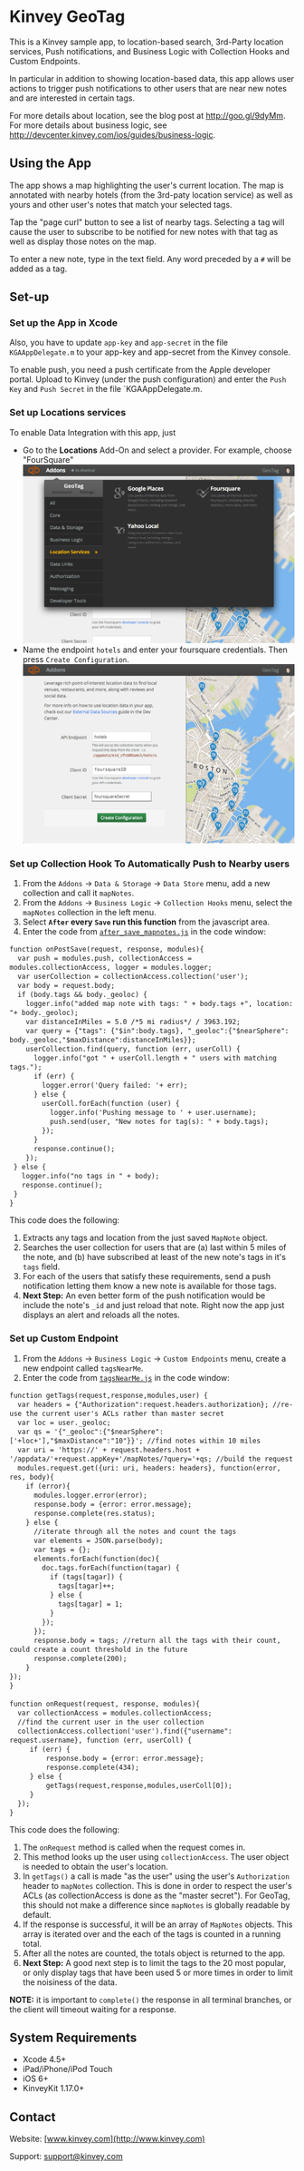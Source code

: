 # Kinvey GeoTag
This is a Kinvey sample app, to location-based search, 3rd-Party location services, Push notifications, and Business Logic with Collection Hooks and Custom Endpoints. 

In particular in addition to showing location-based data, this app allows user actions to trigger push notifications to other users that are near new notes and are interested in certain tags. 

For more details about location, see the blog post at http://goo.gl/9dyMm.
For more details about business logic, see http://devcenter.kinvey.com/ios/guides/business-logic.

## Using the App
The app shows a map highlighting the user's current location. The map is annotated with nearby hotels (from the 3rd-paty location service) as well as yours and other user's notes that match your selected tags. 

Tap the "page curl" button to see a list of nearby tags. Selecting a tag will cause the user to subscribe to be notified for new notes with that tag as well as display those notes on the map. 

To enter a new note, type in the text field. Any word preceded by a `#` will be added as a tag. 

## Set-up

### Set up the App in Xcode

Also, you have to update `app-key` and `app-secret` in the file `KGAAppDelegate.m` to your app-key and app-secret from the Kinvey console. 

To enable push, you need a push certificate from the Apple developer portal. Upload to Kinvey (under the push configuration) and enter the `Push Key` and `Push Secret` in the file `KGAAppDelegate.m. 

### Set up Locations services

To enable Data Integration with this app, just

* Go to the **Locations** Add-On and select a provider. For example, choose "FourSquare" ![Enable Data Integration](https://github.com/KinveyApps/GeoTag-iOS/raw/master/Screenshots/Enable.png "Enable Data Integration")
* Name the endpoint `hotels` and enter your foursquare credentials. Then press `Create Configuration`. ![Enter Credentials](https://github.com/KinveyApps/GeoTag-iOS/raw/master/Screenshots/Active.png "Enter Credentials")

### Set up Collection Hook To Automatically Push to Nearby users
1. From the `Addons` -> `Data & Storage` -> `Data Store` menu, add a new collection and call it `mapNotes`.
2. From the `Addons` -> `Business Logic` -> `Collection Hooks` menu, select the `mapNotes` collection in the left menu. 
3. Select __`After` every `Save` run this function__ from the javascript area.
4. Enter the code from [`after_save_mapnotes.js`](https://github.com/KinveyApps/GeoTag-iOS/raw/master/after_save_mapnotes.js) in the code window:

```
function onPostSave(request, response, modules){
  var push = modules.push, collectionAccess = modules.collectionAccess, logger = modules.logger;
  var userCollection = collectionAccess.collection('user');
  var body = request.body;
  if (body.tags && body._geoloc) {
    logger.info("added map note with tags: " + body.tags +", location: "+ body._geoloc);
    var distanceInMiles = 5.0 /*5 mi radius*/ / 3963.192;
    var query = {"tags": {"$in":body.tags}, "_geoloc":{"$nearSphere": body._geoloc,"$maxDistance":distanceInMiles}};
    userCollection.find(query, function (err, userColl) {
      logger.info("got " + userColl.length + " users with matching tags.");
      if (err) {
        logger.error('Query failed: '+ err);
      } else {
        userColl.forEach(function (user) {
          logger.info('Pushing message to ' + user.username);
          push.send(user, "New notes for tag(s): " + body.tags);
        });
      }
      response.continue();
    });
 } else {
   logger.info("no tags in " + body);
   response.continue();
 }
}
```

This code does the following:

1. Extracts any tags and location from the just saved `MapNote` object. 
2. Searches the user collection for users that are (a) last within 5 miles of the note, and (b) have subscribed at least of the new note's tags in it's `tags` field.
3. For each of the users that satisfy these requirements, send a push notification letting them know a new note is available for those tags.
4. __Next Step:__ An even better form of the push notification would be include the note's `_id` and just reload that note. Right now the app just displays an alert and reloads all the notes. 


### Set up Custom Endpoint
1. From the `Addons` -> `Business Logic` -> `Custom Endpoints` menu, create a new endpoint called `tagsNearMe`.
2. Enter the code from [`tagsNearMe.js`](https://github.com/KinveyApps/GeoTag-iOS/raw/master/tagsNearMe.js) in the code window:

```
function getTags(request,response,modules,user) {
  var headers = {"Authorization":request.headers.authorization}; //re-use the current user's ACLs rather than master secret
  var loc = user._geoloc;
  var qs = '{"_geoloc":{"$nearSphere":['+loc+'],"$maxDistance":"10"}}'; //find notes within 10 miles
  var uri = 'https://' + request.headers.host + '/appdata/'+request.appKey+'/mapNotes/?query='+qs; //build the request
  modules.request.get({uri: uri, headers: headers}, function(error, res, body){
	if (error){
	  modules.logger.error(error);
	  response.body = {error: error.message};
      response.complete(res.status);
	} else {
	  //iterate through all the notes and count the tags
	  var elements = JSON.parse(body);
	  var tags = {};
	  elements.forEach(function(doc){
		doc.tags.forEach(function(tagar) {
		  if (tags[tagar]) {
			tags[tagar]++;
		  } else {
			tags[tagar] = 1;
		  }
		});
	  });
	  response.body = tags; //return all the tags with their count, could create a count threshold in the future
	  response.complete(200);
	}
});
}

function onRequest(request, response, modules){
  var collectionAccess = modules.collectionAccess;
  //find the current user in the user collection
  collectionAccess.collection('user').find({"username": request.username}, function (err, userColl) {
     if (err) {
         response.body = {error: error.message};
         response.complete(434);
     } else {
         getTags(request,response,modules,userColl[0]);
     }
  });
}
``` 

This code does the following:

1. The `onRequest` method is called when the request comes in. 
2. This method looks up the user using `collectionAccess`. The user object is needed to obtain the user's location.
3. In `getTags()` a call is made "as the user" using the user's `Authorization` header to `mapNotes` collection. This is done in order to respect the user's ACLs (as collectionAccess is done as the "master secret"). For GeoTag, this should not make a difference since `mapNotes` is globally readable by default.
4. If the response is successful, it will be an array of `MapNotes` objects. This array is iterated over and the each of the tags is counted in a running total.
5. After all the notes are counted, the totals object is returned to the app.  
6. __Next Step:__ A good next step is to limit the tags to the 20 most popular, or only display tags that have been used 5 or more times in order to limit the noisiness of the data. 

__NOTE:__ it is important to `complete()` the response in all terminal branches, or the client will timeout waiting for a response. 

## System Requirements
* Xcode 4.5+
* iPad/iPhone/iPod Touch
* iOS 6+
* KinveyKit 1.17.0+

## Contact
Website: [www.kinvey.com](http://www.kinvey.com)

Support: [support@kinvey.com](http://docs.kinvey.com/mailto:support@kinvey.com)